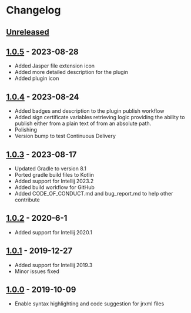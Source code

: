 # Changelog

## [Unreleased]

## [1.0.5] - 2023-08-28
- Added Jasper file extension icon
- Added more detailed description for the plugin
- Added plugin icon

## [1.0.4] - 2023-08-24
- Added badges and description to the plugin publish workflow
- Added sign certificate variables retrieving logic providing the ability to publish either from a plain text of from an absolute path.
- Polishing
- Version bump to test Continuous Delivery

## [1.0.3] - 2023-08-17
- Updated Gradle to version 8.1
- Ported gradle build files to Kotlin
- Added support for Intellij 2023.2
- Added build workflow for GitHub
- Added CODE_OF_CONDUCT.md and bug_report.md to help other contribute

## [1.0.2] - 2020-6-1
- Added support for Intellij 2020.1

## [1.0.1] - 2019-12-27
- Added support for Intellij 2019.3
- Minor issues fixed

## [1.0.0] - 2019-10-09
- Enable syntax highlighting and code suggestion for jrxml files

[Unreleased]: https://github.com/kLeZ/intellij-jasper-report-support/compare/v1.0.5...HEAD
[1.0.5]: https://github.com/kLeZ/intellij-jasper-report-support/compare/v1.0.4...v1.0.5
[1.0.4]: https://github.com/kLeZ/intellij-jasper-report-support/compare/v1.0.3...v1.0.4
[1.0.3]: https://github.com/kLeZ/intellij-jasper-report-support/compare/v1.0.2...v1.0.3
[1.0.2]: https://github.com/kLeZ/intellij-jasper-report-support/compare/v1.0.1...v1.0.2
[1.0.1]: https://github.com/kLeZ/intellij-jasper-report-support/compare/v1.0.0...v1.0.1
[1.0.0]: https://github.com/kLeZ/intellij-jasper-report-support/commits/v1.0.0
